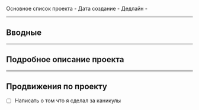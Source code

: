 Основное список проекта - 
Дата создание - 
Дедлайн - 

---
## Вводные



---
## Подробное описание проекта



---
## Продвижения по проекту

- [ ]  Написать о том что я сделал за каникулы